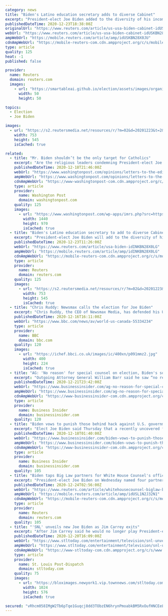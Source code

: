 ```yaml
---
category: news
title: "Biden's Latino education secretary adds to diverse Cabinet"
excerpt: "President-elect Joe Biden added to the diversity of his incoming administration on Wednesday when he introduced Miguel Cardona as his choice for U.S. Secretary of Education."
publishedDateTime: 2020-12-23T18:38:00Z
originalUrl: "https://www.reuters.com/article/us-usa-biden-cabinet-idUSKBN28X0JU"
webUrl: "https://www.reuters.com/article/us-usa-biden-cabinet-idUSKBN28X0JU"
ampWebUrl: "https://mobile.reuters.com/article/amp/idUSKBN28X0JU"
cdnAmpWebUrl: "https://mobile-reuters-com.cdn.ampproject.org/c/s/mobile.reuters.com/article/amp/idUSKBN28X0JU"
type: article
quality: 125
heat: -1
published: false

provider:
  name: Reuters
  domain: reuters.com
  images:
    - url: "https://smartableai.github.io/election/assets/images/organizations/reuters.com-50x50.jpg"
      width: 50
      height: 50

topics:
  - Election
  - Joe Biden

images:
  - url: "https://s2.reutersmedia.net/resources/r/?m=02&d=20201223&t=2&i=1545589631&w=&fh=545px&fw=&ll=&pl=&sq=&r=LYNXMPEGBM19H"
    width: 753
    height: 545
    isCached: true

related:
  - title: "Mr. Biden shouldn’t be the only target for Catholics"
    excerpt: "Are the religious leaders condemning President-elect Joe Biden for his abortion stance also condemning Attorney General William P. Barr, who is also Catholic, for his rabid haste to execute federal prisoners before Jan."
    publishedDateTime: 2020-12-18T21:46:00Z
    webUrl: "https://www.washingtonpost.com/opinions/letters-to-the-editor/mr-biden-shouldnt-be-the-only-target-for-catholics/2020/12/18/5ec81420-3e2e-11eb-b58b-1623f6267960_story.html"
    ampWebUrl: "https://www.washingtonpost.com/opinions/letters-to-the-editor/mr-biden-shouldnt-be-the-only-target-for-catholics/2020/12/18/5ec81420-3e2e-11eb-b58b-1623f6267960_story.html?outputType=amp"
    cdnAmpWebUrl: "https://www-washingtonpost-com.cdn.ampproject.org/c/s/www.washingtonpost.com/opinions/letters-to-the-editor/mr-biden-shouldnt-be-the-only-target-for-catholics/2020/12/18/5ec81420-3e2e-11eb-b58b-1623f6267960_story.html?outputType=amp"
    type: article
    provider:
      name: Washington Post
      domain: washingtonpost.com
    quality: 125
    images:
      - url: "https://www.washingtonpost.com/wp-apps/imrs.php?src=https://arc-anglerfish-washpost-prod-washpost.s3.amazonaws.com/public/L65E4PSZRAI6TBBNPU7NP2ZZK4.jpg&w=1440"
        width: 1440
        height: 970
        isCached: true
  - title: "Biden's Latino education secretary to add to diverse Cabinet"
    excerpt: "President-elect Joe Biden will add to the diversity of his incoming administration on Wednesday when he introduces Miguel Cardona as his choice for U.S. Secretary of Education."
    publishedDateTime: 2020-12-23T11:26:00Z
    webUrl: "https://www.reuters.com/article/usa-biden-idINKBN28X0LG"
    ampWebUrl: "https://mobile.reuters.com/article/amp/idINKBN28X0LG"
    cdnAmpWebUrl: "https://mobile-reuters-com.cdn.ampproject.org/c/s/mobile.reuters.com/article/amp/idINKBN28X0LG"
    type: article
    provider:
      name: Reuters
      domain: reuters.com
    quality: 125
    images:
      - url: "https://s2.reutersmedia.net/resources/r/?m=02&d=20201223&t=2&i=1545589631&w=&fh=545px&fw=&ll=&pl=&sq=&r=LYNXMPEGBM19H"
        width: 753
        height: 545
        isCached: true
  - title: "Chris Ruddy: Newsmax calls the election for Joe Biden"
    excerpt: "Chris Ruddy, the CEO of Newsmax Media, has defended his US channel's post election coverage when President Donald Trump challenged the result. He told Hardtalk's Stephen Sackur: \"There is a media-spin that somehow we are trying to deny the election or as you say out-Trump,"
    publishedDateTime: 2020-12-16T16:11:00Z
    webUrl: "https://www.bbc.com/news/av/world-us-canada-55334234"
    type: article
    provider:
      name: BBC
      domain: bbc.com
    quality: 120
    images:
      - url: "https://ichef.bbci.co.uk/images/ic/400xn/p091mmz2.jpg"
        width: 400
        height: 224
        isCached: true
  - title: "AG: 'No reason' for special counsel on election, Biden's son"
    excerpt: "Outgoing Attorney General William Barr said he saw “no reason” to appoint a special counsel on potential election fraud or the tax investigation into the son of President-elect Joe Biden."
    publishedDateTime: 2020-12-21T23:42:00Z
    webUrl: "https://www.businessinsider.com/ag-no-reason-for-special-counsel-on-election-bidens-son-2020-12"
    ampWebUrl: "https://www.businessinsider.com/ag-no-reason-for-special-counsel-on-election-bidens-son-2020-12?amp"
    cdnAmpWebUrl: "https://www-businessinsider-com.cdn.ampproject.org/c/s/www.businessinsider.com/ag-no-reason-for-special-counsel-on-election-bidens-son-2020-12?amp"
    type: article
    provider:
      name: Business Insider
      domain: businessinsider.com
    quality: 120
  - title: "Biden vows to punish those behind hack against U.S. government"
    excerpt: "Elect Joe Biden said Thursday that a recently uncovered far-reaching cybersecurity breach against the U.S. government was a matter of \"great concern\" and vowed swift action in response once he takes office next month."
    publishedDateTime: 2020-12-18T01:40:00Z
    webUrl: "https://www.businessinsider.com/biden-vows-to-punish-those-behind-hack-against-us-government-2020-12"
    ampWebUrl: "https://www.businessinsider.com/biden-vows-to-punish-those-behind-hack-against-us-government-2020-12?amp"
    cdnAmpWebUrl: "https://www-businessinsider-com.cdn.ampproject.org/c/s/www.businessinsider.com/biden-vows-to-punish-those-behind-hack-against-us-government-2020-12?amp"
    type: article
    provider:
      name: Business Insider
      domain: businessinsider.com
    quality: 105
  - title: "Biden taps Big Law partners for White House Counsel's office"
    excerpt: "President-elect Joe Biden on Wednesday named four partners from three Big Law firms who will serve in senior roles in the Office of the White House Counsel."
    publishedDateTime: 2020-12-24T02:56:00Z
    webUrl: "https://www.reuters.com/article/whitehousecounsel-biglaw-biden/biden-taps-big-law-partners-for-white-house-counsels-office-idUSL1N2J32N1"
    ampWebUrl: "https://mobile.reuters.com/article/amp/idUSL1N2J32N1"
    cdnAmpWebUrl: "https://mobile-reuters-com.cdn.ampproject.org/c/s/mobile.reuters.com/article/amp/idUSL1N2J32N1"
    type: article
    provider:
      name: Reuters
      domain: reuters.com
    quality: 105
  - title: "'SNL' unveils new Joe Biden as Jim Carrey exits"
    excerpt: "After Jim Carrey said he would no longer play President-elect Joe Biden on \"SNL,\" the show introduced its new Biden: cast member Alex Moffat."
    publishedDateTime: 2020-12-20T16:09:00Z
    webUrl: "https://www.stltoday.com/entertainment/television/snl-unveils-new-joe-biden-as-jim-carrey-exits/article_38faf70b-2350-59df-8435-0f1c045517a6.html"
    ampWebUrl: "https://www.stltoday.com/entertainment/television/snl-unveils-new-joe-biden-as-jim-carrey-exits/article_38faf70b-2350-59df-8435-0f1c045517a6.amp.html"
    cdnAmpWebUrl: "https://www-stltoday-com.cdn.ampproject.org/c/s/www.stltoday.com/entertainment/television/snl-unveils-new-joe-biden-as-jim-carrey-exits/article_38faf70b-2350-59df-8435-0f1c045517a6.amp.html"
    type: article
    provider:
      name: St. Louis Post-Dispatch
      domain: stltoday.com
    quality: 75
    images:
      - url: "https://bloximages.newyork1.vip.townnews.com/stltoday.com/content/tncms/assets/v3/editorial/6/57/657185f6-b6a6-57dc-9122-64f6d1deb061/5fdf6dff2e0cc.image.jpg?resize=1024%2C576"
        width: 1024
        height: 576
        isCached: true

secured: "vRhcm058IMgW2Tb6pTqe1Guqcj8dd3TObzEN6hrynPmoabkBM5RxOufHNCEeLpIet9/AZWOXhqjsESz27+bANLPgvb5+H9friZUj8tbtisv6j6JOPcARlMrvrA31ezFAo1vMBNBBz3evwtB+IfTsRQuOw2gxuGpOjXlGkqv/dSJ628edvKAZKNKX+bhFuR9b1HlRzDjJQlYI3nJ11tF+jgy0T34eVWEQCCyvlVPFjxn8J7AQFUd8Ur4/v1g4dLNUpuqMGkNdeEB/XKZcrdM9d9RjKeXRxkuZY4TZZUCVXDZCBzpdasHUxjqqDduGvarQkjbioGK0IWREKe9GPgWjrqUJJ7Z9aY2cw8g8dt4cGOs=;Ky2RFdHK3rikjZswLPJ/HA=="
---
```


